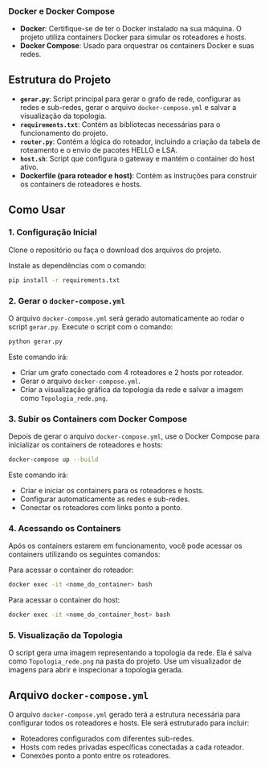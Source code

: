 
### Docker e Docker Compose
- **Docker**: Certifique-se de ter o Docker instalado na sua máquina. O projeto utiliza containers Docker para simular os roteadores e hosts.
- **Docker Compose**: Usado para orquestrar os containers Docker e suas redes.

## Estrutura do Projeto
- **`gerar.py`**: Script principal para gerar o grafo de rede, configurar as redes e sub-redes, gerar o arquivo `docker-compose.yml` e salvar a visualização da topologia.
- **`requirements.txt`**: Contém as bibliotecas necessárias para o funcionamento do projeto.
- **`router.py`**: Contém a lógica do roteador, incluindo a criação da tabela de roteamento e o envio de pacotes HELLO e LSA.
- **`host.sh`**: Script que configura o gateway e mantém o container do host ativo.
- **Dockerfile (para roteador e host)**: Contém as instruções para construir os containers de roteadores e hosts.

## Como Usar

### 1. Configuração Inicial
Clone o repositório ou faça o download dos arquivos do projeto.

Instale as dependências com o comando:

```bash
pip install -r requirements.txt
```

### 2. Gerar o `docker-compose.yml`
O arquivo `docker-compose.yml` será gerado automaticamente ao rodar o script `gerar.py`. Execute o script com o comando:

```bash
python gerar.py
```

Este comando irá:
- Criar um grafo conectado com 4 roteadores e 2 hosts por roteador.
- Gerar o arquivo `docker-compose.yml`.
- Criar a visualização gráfica da topologia da rede e salvar a imagem como `Topologia_rede.png`.

### 3. Subir os Containers com Docker Compose
Depois de gerar o arquivo `docker-compose.yml`, use o Docker Compose para inicializar os containers de roteadores e hosts:

```bash
docker-compose up --build
```

Este comando irá:
- Criar e iniciar os containers para os roteadores e hosts.
- Configurar automaticamente as redes e sub-redes.
- Conectar os roteadores com links ponto a ponto.

### 4. Acessando os Containers
Após os containers estarem em funcionamento, você pode acessar os containers utilizando os seguintes comandos:

Para acessar o container do roteador:
```bash
docker exec -it <nome_do_container> bash
```

Para acessar o container do host:
```bash
docker exec -it <nome_do_container_host> bash
```

### 5. Visualização da Topologia
O script gera uma imagem representando a topologia da rede. Ela é salva como `Topologia_rede.png` na pasta do projeto. Use um visualizador de imagens para abrir e inspecionar a topologia gerada.

## Arquivo `docker-compose.yml`
O arquivo `docker-compose.yml` gerado terá a estrutura necessária para configurar todos os roteadores e hosts. Ele será estruturado para incluir:
- Roteadores configurados com diferentes sub-redes.
- Hosts com redes privadas específicas conectadas a cada roteador.
- Conexões ponto a ponto entre os roteadores.
